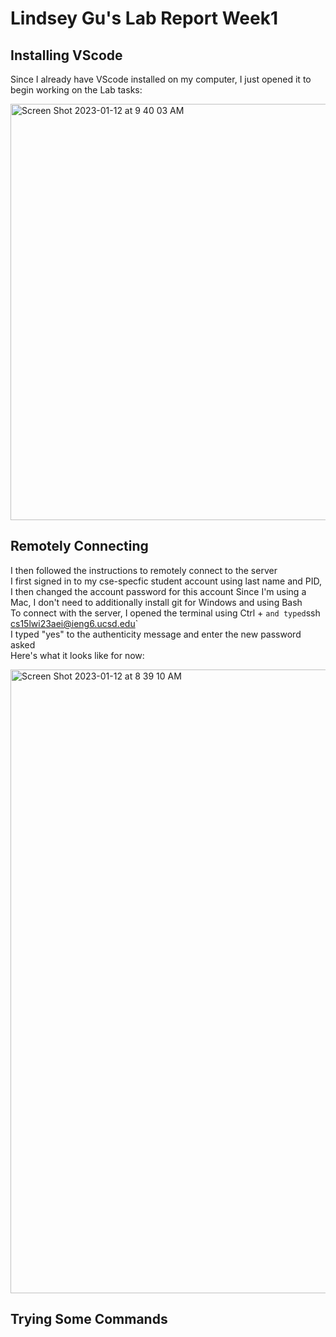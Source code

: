 # Lindsey Gu's Lab Report Week1
## Installing VScode
Since I already have VScode installed on my computer, I just opened it to begin working on the Lab tasks:

<img width="666" alt="Screen Shot 2023-01-12 at 9 40 03 AM" src="https://user-images.githubusercontent.com/122554943/212140144-3b5a67a6-a90f-4342-9a11-136cf184789a.png">

## Remotely Connecting
I then followed the instructions to remotely connect to the server   
I first signed in to my cse-specfic student account using last name and PID, I then changed the account password for this account 
Since I'm using a Mac, I don't need to additionally install git for Windows and using Bash    
To connect with the server, I opened the terminal using Ctrl + ` and typed `ssh cs15lwi23aei@ieng6.ucsd.edu`     
I typed "yes" to the authenticity message and enter the new password asked    
Here's what it looks like for now:

<img width="998" alt="Screen Shot 2023-01-12 at 8 39 10 AM" src="https://user-images.githubusercontent.com/122554943/212197197-95c0e970-14f2-4ed8-afb6-e104c4a901e0.png">

## Trying Some Commands
